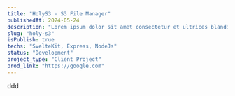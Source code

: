 ```yaml
---
title: "HolyS3 - S3 File Manager"
publishedAt: 2024-05-24
description: "Lorem ipsum dolor sit amet consectetur et ultrices blandit neque ege"
slug: "holy-s3"
isPublish: true
techs: "SvelteKit, Express, NodeJs"
status: "Development"
project_type: "Client Project"
prod_link: "https://google.com"
---
```

ddd